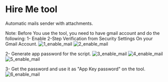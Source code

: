 # Hire Me tool

Automatic mails sender with attachments.

Note: Before You use the tool, you need to have gmail account and do the following:
1- Enable 2-Step Verification from Security Settings On your Gmail Account.
![1_enable_mail](https://user-images.githubusercontent.com/42019491/210088979-d942b76c-d986-429b-96fe-d82abedb9b9a.png)
![2_enable_mail](https://user-images.githubusercontent.com/42019491/210088986-9f436569-cbbd-4bdb-afd1-684cce5020a7.png)

2- Generate app password for the script.
![3_enable_mail](https://user-images.githubusercontent.com/42019491/210089004-ef09ef91-8f59-4ca3-b7da-99b9c9613dec.png)
![4_enable_mail](https://user-images.githubusercontent.com/42019491/210089037-de25f40c-6404-4f55-a9a5-cda2aa738fee.png)
![5_enable_mail](https://user-images.githubusercontent.com/42019491/210089046-7a1d286b-0433-4839-ab07-d33e5c73143b.png)

3- Get the password and use it as "App Key password" on the tool.
![6_enable_mail](https://user-images.githubusercontent.com/42019491/210089061-f71a760c-72c4-4f8d-a74f-3c9eef57539f.png)
